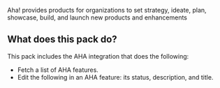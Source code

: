 Aha! provides products for organizations to set strategy, ideate, plan, showcase, build, and launch new products and enhancements

## What does this pack do?

This pack includes the AHA integration that does the following:

- Fetch a list of AHA features.
- Edit the following in an AHA feature: its status, description, and title.
